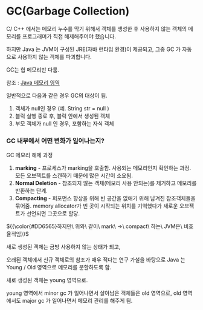 # GC(Garbage Collection)

C/ C++ 에서는 메모리 누수를 막기 위해서 객체를 생성한 후 사용하지 않는 객체의 메모리를 프로그래머가 직접 해제해주어야 했습니다. 

하지만 Java 는 JVM이 구성된 JRE(자바 런타임 환경)이 제공되고, 그중 GC 가 자동으로 사용하지 않는 객체를 파괴합니다.

GC는 힙 메모리만 다룸. 

참조 : [Java 메모리 영역](./java-메모리-영역.md)

일반적으로 다음과 같은 경우 GC의 대상이 됨.

1. 객체가 null인 경우 (예. String str = null ) 
2. 블럭 실행 종료 후, 블럭 안에서 생성된 객체
3. 부모 객체가 null 인 경우, 포함하는 자식 객체


### GC 내부에서 어떤 변화가 일어나는지?

GC 메모리 해제 과정

1. **marking** - 프로세스가 marking을 호출함. 사용되는 메모리인지 확인하는 과정. 모든 오브젝트를 스캔하기 때문에 많은 시간이 소요됨.
2. **Normal Deletion** - 참조되지 않는 객체(메모리 사용 안되는)를 제거하고 메모리를 반환하는 단계. 
3. **Compacting** - 퍼포먼스 향상을 위해 빈 공간을 없애기 위해 남겨진 참조객체들을 묶어줌. memory allocator가 빈 곳이 시작되는 위치를 기억했다가 새로운 오브젝트가 선언되면 그곳으로 할당.
   
<p>${{\color{#DD6565}하지만\ 위와\ 같이\ mark\ →\ compact\ 하는\ JVM은\ 비효율적임}}$</p>
새로 생성된 객체는 금방 사용하지 않는 상태가 되고, 

오래된 객체에서 신규 객체로의 참조가 매우 적다는 연구 가설을 바탕으로 Java 는 Young / Old 영역으로 메모리를 분할하도록 함. 

새로 생성된 객체는 young 영역으로.

young 영역에서 minor gc 가 일어나면서 살아남은 객체들은 old 영역으로, old 영역에서도 major gc 가 일어나면서 메모리 관리를 해주게 됨.
